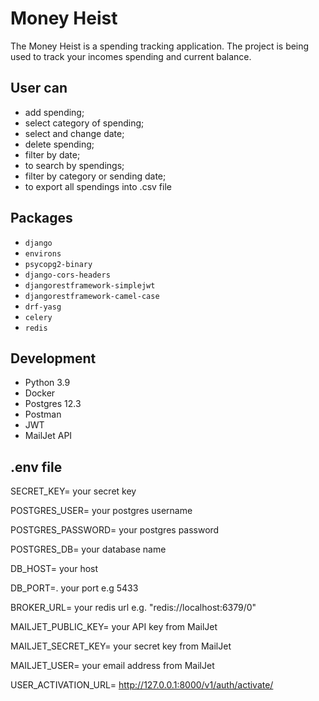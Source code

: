 # Money Heist
The Money Heist is a spending tracking application. The project is being used to track your incomes spending and current balance. 

## User can
- add spending;
- select category of spending;
- select and change date;
- delete spending;
- filter by date;
- to search by spendings;
- filter by category or sending date;
- to export all spendings into .csv file

## Packages
+ `django`
+ `environs`
+ `psycopg2-binary`
+ `django-cors-headers `
+ `djangorestframework-simplejwt`
+ `djangorestframework-camel-case`
+ `drf-yasg`
+ `celery`
+ `redis`

## Development
+ Python 3.9
+ Docker
+ Postgres 12.3
+ Postman
+ JWT
+ MailJet API


## .env file

SECRET_KEY= your secret key

POSTGRES_USER= your postgres username

POSTGRES_PASSWORD= your postgres password

POSTGRES_DB= your database name

DB_HOST= your host

DB_PORT=. your port e.g 5433

BROKER_URL= your redis url e.g. "redis://localhost:6379/0"


MAILJET_PUBLIC_KEY= your API key from MailJet

MAILJET_SECRET_KEY= your secret key from MailJet

MAILJET_USER= your email address from MailJet

USER_ACTIVATION_URL= http://127.0.0.1:8000/v1/auth/activate/
